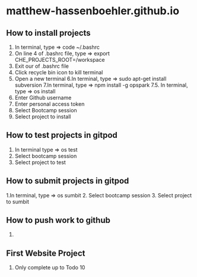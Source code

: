 # matthew-hassenboehler.github.io

## How to install projects
1. In terminal, type => code ~/.bashrc
2. On line 4 of .bashrc file, type => export CHE_PROJECTS_ROOT=/workspace
3. Exit our of .bashrc file
4. Click recycle bin icon to kill terminal
5. Open a new terminal
6.In terminal, type => sudo apt-get install subversion
7.In terminal, type => npm install -g opspark
7.5. In terminal, type => os install
8. Enter Github username
9. Enter personal access token
10. Select Bootcamp session
11. Select project to install

## How to test projects in gitpod
1. In terminal type => os test
2. Select bootcamp session
3. Select project to test

## How to submit projects in gitpod
1.In terminal, type => os sumbit
2. Select bootcamp session
3. Select project to sumbit

## How to push work to github
1.

## First Website Project
1. Only complete up to Todo 10